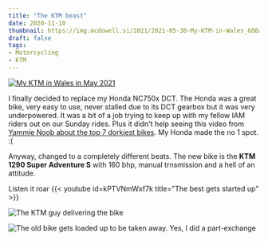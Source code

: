 ```yaml
---
title: "The KTM beast"
date: 2020-11-10
thumbnail: https://img.mcdowell.si/2021/2021-05-30-My-KTM-in-Wales_680x680.jpg
draft: false
tags:
- Motorcycling
- KTM
---
```


[![My KTM in Wales in May 2021](https://img.mcdowell.si/2021/2021-05-30-My-KTM-in-Wales.jpg "My KTM in Wales in May 2021 - Click to enlarge")](https://img.mcdowell.si/2021/2021-05-30-My-KTM-in-Wales-large.jpg)


I finally decided to replace my Honda NC750x DCT.
The Honda was a great bike, very easy to use, never stalled due to its DCT gearbox but it was very underpowered. It was a bit of a job trying to keep up with my fellow IAM riders out on our Sunday rides.
Plus it didn't help seeing this video from [Yammie Noob about the top 7 dorkiest bikes](https://www.youtube.com/watch?v=bO8pu2CkT20). My Honda made the no 1 spot. :(

Anyway, changed to a completely different beats. The new bike is the **KTM 1290 Super Adventure S** with 160 bhp, manual trnsmission and a hell of an attitude. 

Listen it roar
{{< youtube id=kPTVNmWxf7k title="The best gets started up" >}}

![The KTM guy delivering the bike](https://img.mcdowell.si/2020/2020-11-10_new-bike-day.jpg "The KTM guy delivering the bike")

![The old bike gets loaded up to be taken away. Yes, I did a part-exchange](https://img.mcdowell.si/2020/2020-11-10_the-honda-gets-loaded-up.jpg "The old bike gets loaded up to be taken away. Yes, I did a part-exchange")
